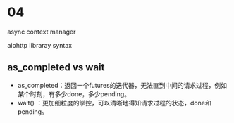 # 04

async context manager

aiohttp libraray syntax


## as_completed vs wait
- as_completed：返回一个futures的迭代器，无法直到中间的请求过程，例如某个时刻，有多少done，多少pending。
- wait() ：更加细粒度的掌控，可以清晰地得知请求过程的状态，done和pending。